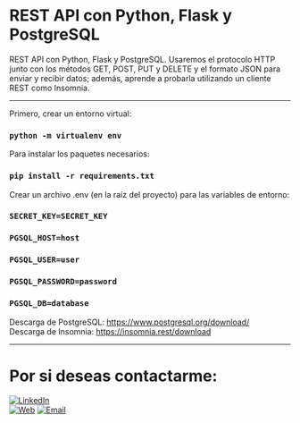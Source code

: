 # REST API con Python, Flask y PostgreSQL

REST API con Python, Flask y PostgreSQL. Usaremos el protocolo HTTP junto con los métodos GET, POST, PUT y DELETE y el formato JSON para enviar y recibir datos; además, aprende a probarla utilizando un cliente REST como Insomnia.

<hr/>

Primero, crear un entorno virtual:
### `python -m virtualenv env`

Para instalar los paquetes necesarios:
### `pip install -r requirements.txt`

Crear un archivo .env (en la raíz del proyecto) para las variables de entorno:

### `SECRET_KEY=SECRET_KEY`
### `PGSQL_HOST=host`
### `PGSQL_USER=user`
### `PGSQL_PASSWORD=password`
### `PGSQL_DB=database`

Descarga de PostgreSQL: https://www.postgresql.org/download/
<br/>
Descarga de Insomnia: https://insomnia.rest/download

<hr/>

# Por si deseas contactarme:


[![LinkedIn](https://img.shields.io/badge/LinkedIn-Jose_Pauluk-0077B5?style=for-the-badge&logo=linkedin&logoColor=white&labelColor=101010)](https://linkedin.com/in/josepauluk)
<br/>
[![Web](https://img.shields.io/badge/My_Website-josepauluk.com-14a1f0?style=for-the-badge&logo=dev.to&logoColor=white&labelColor=101010)](https://josepauluk.com)
[![Email](https://img.shields.io/badge/josepauluk@gmail.com-mi_email_personal-D14836?style=for-the-badge&logo=gmail&logoColor=white&labelColor=101010)](mailto:josepauluk@gmail.com)